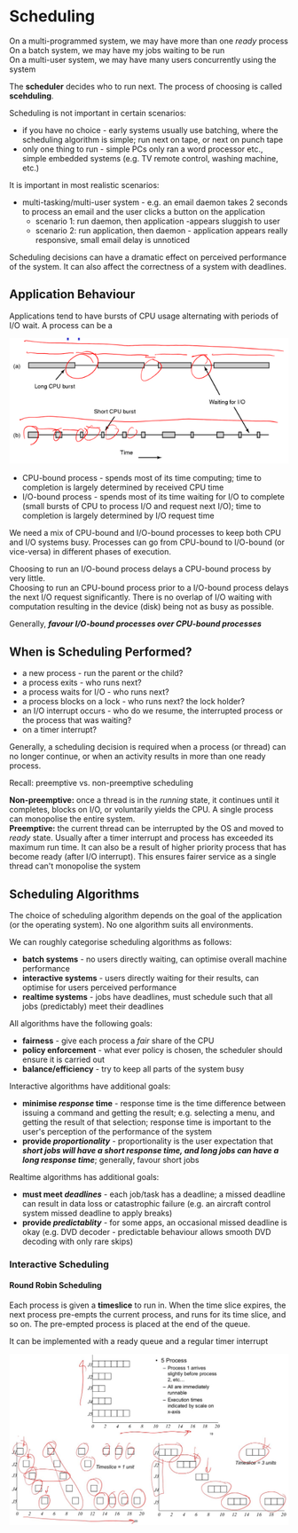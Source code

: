 # Scheduling

On a multi-programmed system, we may have more than one _ready_ process  
On a batch system, we may have my jobs waiting to be run  
On a multi-user system, we may have many users concurrently using the system

The **scheduler** decides who to run next. The process of choosing is called **scehduling**.

Scheduling is not important in certain scenarios:

* if you have no choice - early systems usually use batching, where the scheduling algorithm is simple; run next on tape, or next on punch tape
* only one thing to run - simple PCs only ran a word processor etc., simple embedded systems (e.g. TV remote control, washing machine, etc.)

It is important in most realistic scenarios:

* multi-tasking/multi-user system -  e.g. an email daemon takes 2 seconds to process an email and the user clicks a button on the application
    * scenario 1: run daemon, then application -appears sluggish to user
    * scenario 2: run application, then daemon - application appears really responsive, small email delay is unnoticed

Scheduling decisions can have a dramatic effect on perceived performance of the system. It can also affect the correctness of a system with deadlines.

## Application Behaviour

Applications tend to have bursts of CPU usage alternating with periods of I/O wait. A process can be a 

![Application Behaviour](../imgs/17-6_app-behaviour.png)

* CPU-bound process - spends most of its time computing; time to completion is largely determined by received CPU time
* I/O-bound process - spends most of its time waiting for I/O to complete (small bursts of CPU to process I/O and request next I/O); time to completion is largely determined by I/O request time

We need a mix of CPU-bound and I/O-bound processes to keep both CPU and I/O systems busy. Processes can go from CPU-bound to I/O-bound (or vice-versa) in different phases of execution.

Choosing to run an I/O-bound process delays a CPU-bound process by very little.  
Choosing to run an CPU-bound process prior to a I/O-bound process delays the next I/O request significantly. There is no overlap of I/O waiting with computation resulting in the device (disk) being not as busy as possible.

Generally, **_favour I/O-bound processes over CPU-bound processes_**

## When is Scheduling Performed?

* a new process - run the parent or the child?
* a process exits - who runs next?
* a process waits for I/O - who runs next?
* a process blocks on a lock - who runs next? the lock holder?
* an I/O interrupt occurs - who do we resume, the interrupted process or the process that was waiting?
* on a timer interrupt?

Generally, a scheduling decision is required when a process (or thread) can no longer continue, or when an activity results in more than one ready process.

Recall: preemptive vs. non-preemptive scheduling

**Non-preemptive:** once a thread is in the _running_ state, it continues until it completes, blocks on I/O, or voluntarily yields the CPU. A single process can monopolise the entire system.  
**Preemptive:** the current thread can be interrupted by the OS and moved to _ready_ state. Usually after a timer interrupt and process has exceeded its maximum run time. It can also be a result of higher priority process that has become ready (after I/O interrupt). This ensures fairer service as a single thread can't monopolise the system

## Scheduling Algorithms

The choice of scheduling algorithm depends on the goal of the application (or the operating system). No one algorithm suits all environments.

We can roughly categorise scheduling algorithms as follows:

* **batch systems** - no users directly waiting, can optimise overall machine performance
* **interactive systems** - users directly waiting for their results, can optimise for users perceived performance
* **realtime systems** -  jobs have deadlines, must schedule such that all jobs (predictably) meet their deadlines

All algorithms have the following goals:

* **fairness** - give each process a _fair_ share of the CPU
* **policy enforcement** - what ever policy is chosen, the scheduler should ensure it is carried out
* **balance/efficiency** - try to keep all parts of the system busy

Interactive algorithms have additional goals:

* **minimise _response_ time** - response time is the time difference between issuing a command and getting the result; e.g. selecting a menu, and getting the result of that selection; response time is important to the user's perception of the performance of the system
* **provide _proportionality_** - proportionality is the user expectation that **_short jobs will have a short response time, and long jobs can have a long response time_**; generally, favour short jobs

Realtime algorithms has additional goals:

* **must meet _deadlines_** - each job/task has a deadline; a missed deadline can result in data loss or catastrophic failure (e.g. an aircraft control system missed deadline to apply breaks)
* **provide _predictablity_** - for some apps, an occasional missed deadline is okay (e.g. DVD decoder - predictable behaviour allows smooth DVD decoding with only rare skips)

### Interactive Scheduling

#### Round Robin Scheduling

Each process is given a **timeslice** to run in. When the time slice expires, the next process pre-empts the current process, and runs for its time slice, and so on. The pre-empted process is placed at the end of the queue. 

It can be implemented with a ready queue and a regular timer interrupt

![round robin](../imgs/17-19_round-robin.jpg)

